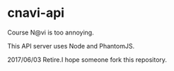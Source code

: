# cnavi-api
Course N@vi is too annoying.

This API server uses Node and PhantomJS.

2017/06/03 Retire.I hope someone fork this repository.
